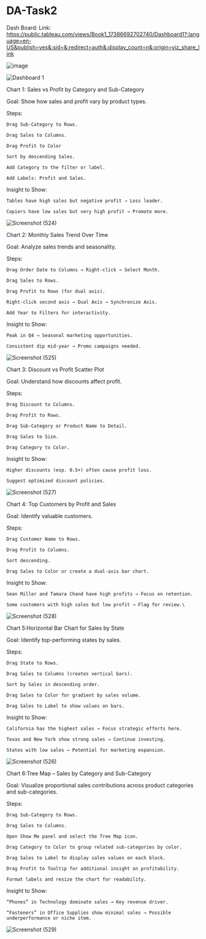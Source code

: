 # DA-Task2

Dash Board: Link: https://public.tableau.com/views/Book1_17386692702740/Dashboard1?:language=en-US&publish=yes&:sid=&:redirect=auth&:display_count=n&:origin=viz_share_link

![image](https://github.com/user-attachments/assets/f08579f8-91d0-45c8-bf8f-9da7ca5d4df5)

![Dashboard 1](https://github.com/user-attachments/assets/11922290-5b5a-4814-8677-ce9b3b8d2ba4)


Chart 1: Sales vs Profit by Category and Sub-Category
   
Goal: Show how sales and profit vary by product types.

Steps:

    Drag Sub-Category to Rows.
    
    Drag Sales to Columns.
    
    Drag Profit to Color 
    
    Sort by descending Sales.
    
    Add Category to the filter or label.
    
    Add Labels: Profit and Sales.

Insight to Show:

    Tables have high sales but negative profit → Loss leader.
    
    Copiers have low sales but very high profit → Promote more.
    
![Screenshot (524)](https://github.com/user-attachments/assets/ff304a60-7aa7-4c0a-858e-e9674cf63676)

Chart 2: Monthly Sales Trend Over Time
   
Goal: Analyze sales trends and seasonality.

Steps:

    Drag Order Date to Columns → Right-click → Select Month.
    
    Drag Sales to Rows.
    
    Drag Profit to Rows (for dual axis).
    
    Right-click second axis → Dual Axis → Synchronize Axis.
    
    Add Year to Filters for interactivity.
    
Insight to Show:

    Peak in Q4 → Seasonal marketing opportunities.
    
    Consistent dip mid-year → Promo campaigns needed.
    
![Screenshot (525)](https://github.com/user-attachments/assets/ae2382bb-75b6-4507-a9a2-33bcee19f241)

Chart 3: Discount vs Profit Scatter Plot

Goal: Understand how discounts affect profit.

Steps:

    Drag Discount to Columns.
    
    Drag Profit to Rows.
    
    Drag Sub-Category or Product Name to Detail.
    
    Drag Sales to Size.
    
    Drag Category to Color.
    
Insight to Show:

    Higher discounts (esp. 0.5+) often cause profit loss.
    
    Suggest optimized discount policies.
    
![Screenshot (527)](https://github.com/user-attachments/assets/0e313514-79f2-454f-a0e6-5f68a6253ff6)

Chart 4: Top Customers by Profit and Sales

Goal: Identify valuable customers.

Steps:

    Drag Customer Name to Rows.
    
    Drag Profit to Columns.
    
    Sort descending.
    
    Drag Sales to Color or create a dual-axis bar chart.
    
Insight to Show:

    Sean Miller and Tamara Chand have high profits → Focus on retention.
    
    Some customers with high sales but low profit → Flag for review.\
    
![Screenshot (528)](https://github.com/user-attachments/assets/2bf6c6d4-8c33-45a2-9f39-66fbd5f347a8)

Chart 5:Horizontal Bar Chart for Sales by State

Goal: Identify top-performing states by sales.

Steps:

    Drag State to Rows.
    
    Drag Sales to Columns (creates vertical bars).
    
    Sort by Sales in descending order.
    
    Drag Sales to Color for gradient by sales volume.
    
    Drag Sales to Label to show values on bars.
    
Insight to Show:

    California has the highest sales → Focus strategic efforts here.
    
    Texas and New York show strong sales → Continue investing.
    
    States with low sales → Potential for marketing expansion.
    
![Screenshot (526)](https://github.com/user-attachments/assets/8e276c26-a239-44c5-b6fc-823969fa8439)

Chart 6:Tree Map – Sales by Category and Sub-Category

Goal: Visualize proportional sales contributions across product categories and sub-categories.

Steps:

    Drag Sub-Category to Rows.
    
    Drag Sales to Columns.
    
    Open Show Me panel and select the Tree Map icon.
    
    Drag Category to Color to group related sub-categories by color.
    
    Drag Sales to Label to display sales values on each block.

    Drag Profit to Tooltip for additional insight on profitability.
    
    Format labels and resize the chart for readability.
    
Insight to Show:

    “Phones” in Technology dominate sales → Key revenue driver.
    
    “Fasteners” in Office Supplies show minimal sales → Possible underperformance or niche item.
    
![Screenshot (529)](https://github.com/user-attachments/assets/57a96662-5b3e-443d-a1c7-27a7e9c58e9a)






